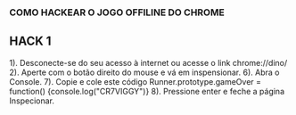 ### COMO HACKEAR O JOGO OFFILINE DO CHROME



## HACK 1



1). Desconecte-se do seu acesso à internet ou acesse o link chrome://dino/
2). Aperte com o botão direito do mouse e vá em inspensionar.
6). Abra o Console.
7). Copie e cole este código Runner.prototype.gameOver = function() {console.log("CR7VIGGY")}
8). Pressione enter e feche a página Inspecionar.
